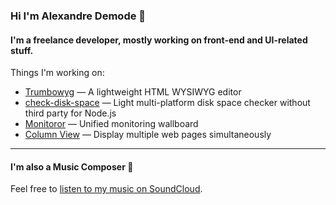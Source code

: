 ### Hi I'm Alexandre Demode 👋

#### I'm a freelance developer, mostly working on front-end and UI-related stuff.

Things I'm working on:

- [Trumbowyg](https://alex-d.github.io/Trumbowyg/) — A lightweight HTML WYSIWYG editor
- [check-disk-space](https://www.npmjs.com/package/check-disk-space) — Light multi-platform disk space checker without third party for Node.js
- [Monitoror](https://monitoror.com) — Unified monitoring wallboard
- [Column View](https://column-view.com) — Display multiple web pages simultaneously

-----

#### I'm also a Music Composer 🎹

Feel free to [listen to my music on SoundCloud](https://soundcloud.com/alexandredemode/).
